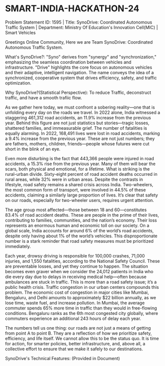 # SMART-INDIA-HACKATHON-24
Problem Statement ID: 1595 | Title: SynoDrive: Coordinated Autonomous Traffic System | Department: Ministry Of Education's Innovation Cell(MIC) | Smart Vehicles


Greetings Online Community, Here we are Team SynoDrive: Coordinated Autonomous Traffic System.

What's SynoDrive?:
"Syno" derives from "synergy" and "synchronization," emphasizing the seamless coordination between vehicles and infrastructure.
"Drive" highlights the core focus on autonomous vehicles and their adaptive, intelligent navigation.
The name conveys the idea of a synchronized, cooperative system that drives efficiency, safety, and traffic optimization.

Why SynoDrive?(Statistical Perspective):
To reduce Traffic, deconstruct traffic, and have a smooth trafiic flow.

As we gather here today, we must confront a sobering reality—one that is unfolding every day on the roads we travel. In 2022 alone, India witnessed a staggering 461,312 road accidents, an 11.9% increase from the previous year. Behind this figure are not just statistics but stories—tragic losses, shattered families, and immeasurable grief.
The number of fatalities is equally alarming. In 2022, 168,491 lives were lost in road accidents, marking a 9.4% increase from the previous year. These are not just numbers; they are fathers, mothers, children, friends—people whose futures were cut short in the blink of an eye.

Even more disturbing is the fact that 443,366 people were injured in road accidents, a 15.3% rise from the previous year. Many of them will bear the scars, both physical and emotional, for a lifetime.
What is striking is the rural-urban divide. Sixty-eight percent of road accident deaths occurred in rural areas, while 32% were in urban areas. Despite the contrasts in lifestyle, road safety remains a shared crisis across India. Two-wheelers, the most common form of transport, were involved in 44.5% of these accidents, claiming a similarly large proportion of lives. It’s clear that safety on our roads, especially for two-wheeler users, requires urgent attention.

The age group most affected—those between 18 and 60—constitutes 83.4% of road accident deaths. These are people in the prime of their lives, contributing to families, communities, and the nation’s economy. Their loss represents an enormous human and economic toll on our society.
On a global scale, India accounts for around 6% of the world’s road accidents, despite only having about 1% of the world’s vehicles. This disproportionate number is a stark reminder that road safety measures must be prioritized immediately.

Each year, drowsy driving is responsible for 100,000 crashes, 71,000 injuries, and 1,550 fatalities, according to the National Safety Council. These are preventable losses, and yet they continue to happen.
The situation becomes even graver when we consider the 24,012 patients in India who die every day due to delays in receiving medical help—often because ambulances are stuck in traffic. This is more than a road safety issue; it’s a public health crisis.
Traffic congestion in our urban centers compounds this problem. The economic cost of congestion in major cities like Mumbai, Bengaluru, and Delhi amounts to approximately $22 billion annually, as we lose time, waste fuel, and increase pollution. In Mumbai, the average commuter spends 65% more time in traffic than they would in free-flowing conditions. Bengaluru ranks as the 6th most congested city globally, where commuters experience an additional 243 hours of delay each year.

The numbers tell us one thing: our roads are not just a means of getting from point A to point B. They are a reflection of how we prioritize safety, efficiency, and life itself. We cannot allow this to be the status quo. It is time for action, for smarter policies, better infrastructure, and, above all, a collective effort to ensure that we make it safely to our destinations.

SynoDrive's Technical Features:
(Provided in Document)
